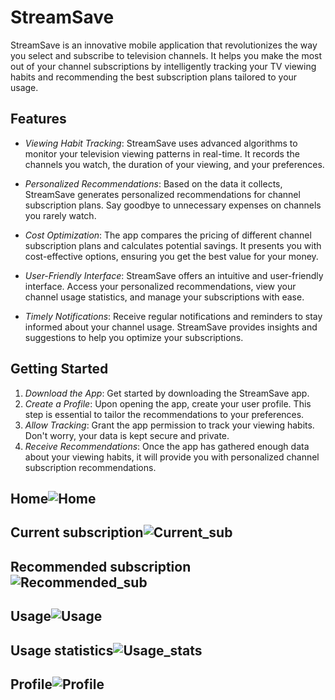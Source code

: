 # StreamSave
StreamSave is an innovative mobile application that revolutionizes the way you select and subscribe to television channels. It helps you make the most out of your channel subscriptions by intelligently tracking your TV viewing habits and recommending the best subscription plans tailored to your usage.

## Features

- *Viewing Habit Tracking*: StreamSave uses advanced algorithms to monitor your television viewing patterns in real-time. It records the channels you watch, the duration of your viewing, and your preferences.

- *Personalized Recommendations*: Based on the data it collects, StreamSave generates personalized recommendations for channel subscription plans. Say goodbye to unnecessary expenses on channels you rarely watch.

- *Cost Optimization*: The app compares the pricing of different channel subscription plans and calculates potential savings. It presents you with cost-effective options, ensuring you get the best value for your money.

- *User-Friendly Interface*: StreamSave offers an intuitive and user-friendly interface. Access your personalized recommendations, view your channel usage statistics, and manage your subscriptions with ease.

- *Timely Notifications*: Receive regular notifications and reminders to stay informed about your channel usage. StreamSave provides insights and suggestions to help you optimize your subscriptions.

## Getting Started

1. *Download the App*: Get started by downloading the StreamSave app.
2. *Create a Profile*: Upon opening the app, create your user profile. This step is essential to tailor the recommendations to your preferences.
3. *Allow Tracking*: Grant the app permission to track your viewing habits. Don't worry, your data is kept secure and private.
4. *Receive Recommendations*: Once the app has gathered enough data about your viewing habits, it will provide you with personalized channel subscription recommendations.

## Home![Home](https://github.com/Luckychajjer/streamsave/assets/85841767/598f28bc-6bc8-4596-9eab-8aaa3592697d)
## Current subscription![Current_sub](https://github.com/Luckychajjer/streamsave/assets/85841767/9b7433c7-c1a9-47c9-8d01-933e26e6675a)
## Recommended subscription![Recommended_sub](https://github.com/Luckychajjer/streamsave/assets/85841767/329dc211-ab13-4ecc-95df-c8b952f64cfe)
## Usage![Usage](https://github.com/Luckychajjer/streamsave/assets/85841767/0e869c6c-6e01-4fcb-a830-0d79b4a43333)
## Usage statistics![Usage_stats](https://github.com/Luckychajjer/streamsave/assets/85841767/b456576b-82c7-4068-a957-c3681f5a0f6c)
## Profile![Profile](https://github.com/Luckychajjer/streamsave/assets/85841767/8e840e67-03e7-450b-869e-78f2d3fb26ee)




